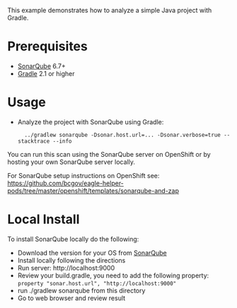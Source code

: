 This example demonstrates how to analyze a simple Java project with Gradle.

Prerequisites
=============
* [SonarQube](http://www.sonarqube.org/downloads/) 6.7+
* [Gradle](http://www.gradle.org/) 2.1 or higher

Usage
=====
* Analyze the project with SonarQube using Gradle:

        ../gradlew sonarqube -Dsonar.host.url=... -Dsonar.verbose=true --stacktrace --info

You can run this scan using the SonarQube server on OpenShift or by hosting your own SonarQube server locally.

For SonarQube setup instructions on OpenShift see: https://github.com/bcgov/eagle-helper-pods/tree/master/openshift/templates/sonarqube-and-zap

Local Install
=============
To install SonarQube locally do the following:
* Download the version for your OS from [SonarQube](http://www.sonarqube.org/downloads/)
* Install locally following the directions
* Run server: http://localhost:9000
* Review your build.gradle, you need to add the following property: ```property "sonar.host.url", "http://localhost:9000"```
* run ./gradlew sonarqube from this directory
* Go to web browser and review result
